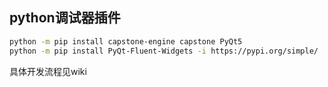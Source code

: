 ## python调试器插件

```bash
python -m pip install capstone-engine capstone PyQt5
python -m pip install PyQt-Fluent-Widgets -i https://pypi.org/simple/
```

具体开发流程见wiki